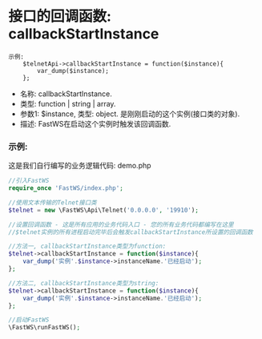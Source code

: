 # 接口的回调函数: callbackStartInstance

    
    示例:
        $telnetApi->callbackStartInstance = function($instance){
            var_dump($instance);
        };
        
- 名称: callbackStartInstance.
- 类型: function | string | array.
- 参数1: $instance, 类型: object. 是刚刚启动的这个实例(接口类的对象).
- 描述: FastWS在启动这个实例时触发该回调函数.

### 示例: 
这是我们自行编写的业务逻辑代码: demo.php
```php
//引入FastWS
require_once 'FastWS/index.php';

//使用文本传输的Telnet接口类
$telnet = new \FastWS\Api\Telnet('0.0.0.0', '19910');

//设置回调函数 - 这是所有应用的业务代码入口 - 您的所有业务代码都编写在这里
//$telnet实例的所有进程启动完毕后会触发callbackStartInstance所设置的回调函数

//方法一, callbackStartInstance类型为function: 
$telnet->callbackStartInstance = function($instance){
    var_dump('实例'.$instance->instanceName.'已经启动');
};

//方法二, callbackStartInstance类型为string: 
$telnet->callbackStartInstance = function($instance){
    var_dump('实例'.$instance->instanceName.'已经启动');
};

//启动FastWS
\FastWS\runFastWS();
```